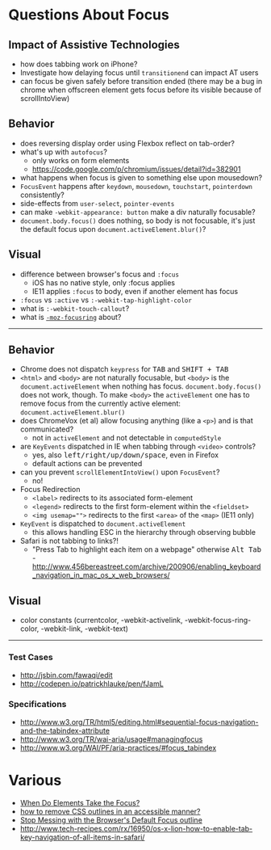 # Questions About Focus

## Impact of Assistive Technologies


* how does tabbing work on iPhone?
* Investigate how delaying focus until `transitionend` can impact AT users
* can focus be given safely before transition ended (there may be a bug in chrome when offscreen element gets focus before its visible because of scrollIntoView)

## Behavior

* does reversing display order using Flexbox reflect on tab-order?
* what's up with `autofocus`?
  * only works on form elements
  * https://code.google.com/p/chromium/issues/detail?id=382901
* what happens when focus is given to something else upon mousedown?
* `FocusEvent` happens after `keydown`, `mousedown`, `touchstart`, `pointerdown` consistently?
* side-effects from `user-select`, `pointer-events`
* can make `-webkit-appearance: button` make a div naturally focusable?
* `document.body.focus()` does nothing, so body is not focusable, it's just the default focus upon `document.activeElement.blur()`?


## Visual

* difference between browser's focus and `:focus`
  * iOS has no native style, only :focus applies
  * IE11 applies `:focus` to body, even if another element has focus
* `:focus` vs `:active` vs `:-webkit-tap-highlight-color`
* what is `:-webkit-touch-callout`?
* what is [`-moz-focusring`](https://developer.mozilla.org/en-US/docs/Web/CSS/:-moz-focusring) about?


---

## Behavior

* Chrome does not dispatch `keypress` for <kbd>TAB</kbd> and <kbd>SHIFT + TAB</kbd>
* `<html>` and `<body>` are not naturally focusable, but `<body>` is the `document.activeElement` when nothing has focus. `document.body.focus()` does not work, though. To make `<body>` the `activeElement` one has to remove focus from the currently active element: `document.activeElement.blur()`
* does ChromeVox (et al) allow focusing anything (like a `<p>`) and is that communicated?
  * not in `activeElement` and not detectable in `computedStyle`
* are `KeyEvents` dispatched in IE when tabbing through `<video>` controls?
  * yes, also <kbd>left/right/up/down/space</kbd>, even in Firefox
  * default actions can be prevented
* can you prevent `scrollElementIntoView()` upon `FocusEvent`?
  * no!
* Focus Redirection
  * `<label>` redirects to its associated form-element
  * `<legend>` redirects to the first form-element within the `<fieldset>`
  * `<img usemap="">` redirects to the first `<area>` of the `<map>` (IE11 only)
* `KeyEvent` is dispatched to `document.activeElement`
  * this allows handling ESC in the hierarchy through observing bubble
* Safari is not tabbing to links?!
  * "Press Tab to highlight each item on a webpage" otherwise <kbd>Alt Tab</kbd> - http://www.456bereastreet.com/archive/200906/enabling_keyboard_navigation_in_mac_os_x_web_browsers/

## Visual

* color constants (currentcolor, -webkit-activelink, -webkit-focus-ring-color, -webkit-link, -webkit-text)


---

### Test Cases

* http://jsbin.com/fawaqi/edit
* http://codepen.io/patrickhlauke/pen/fJamL

### Specifications

* http://www.w3.org/TR/html5/editing.html#sequential-focus-navigation-and-the-tabindex-attribute
* http://www.w3.org/TR/wai-aria/usage#managingfocus
* http://www.w3.org/WAI/PF/aria-practices/#focus_tabindex

# Various

* [When Do Elements Take the Focus?](http://www.sitepoint.com/when-do-elements-take-the-focus/)
* [how to remove CSS outlines in an accessible manner?](http://www.paciellogroup.com/blog/2012/04/how-to-remove-css-outlines-in-an-accessible-manner/)
* [Stop Messing with the Browser's Default Focus outline](http://tjvantoll.com/2013/01/28/stop-messing-with-the-browsers-default-focus-outline/)
* http://www.tech-recipes.com/rx/16950/os-x-lion-how-to-enable-tab-key-navigation-of-all-items-in-safari/

